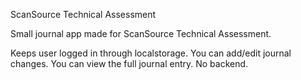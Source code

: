 ScanSource Technical Assessment


Small journal app made for ScanSource Technical Assessment.

Keeps user logged in through localstorage.
You can add/edit journal changes.
You can view the full journal entry.
No backend. 


